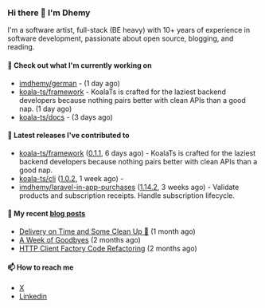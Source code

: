 ### Hi there 👋 I'm Dhemy

I'm a software artist, full-stack (BE heavy) with 10+ years of experience in software development,
passionate about open source, blogging, and reading.

#### 👷 Check out what I'm currently working on

- [imdhemy/german](https://github.com/imdhemy/german) -  (1 day ago)
- [koala-ts/framework](https://github.com/koala-ts/framework) - KoalaTs is crafted for the laziest backend developers because nothing pairs better with clean APIs than a good nap. (1 day ago)
- [koala-ts/docs](https://github.com/koala-ts/docs) -  (3 days ago)

#### 🔭 Latest releases I've contributed to

- [koala-ts/framework](https://github.com/koala-ts/framework) ([0.1.1](https://github.com/koala-ts/framework/releases/tag/0.1.1), 6 days ago) - KoalaTs is crafted for the laziest backend developers because nothing pairs better with clean APIs than a good nap.
- [koala-ts/cli](https://github.com/koala-ts/cli) ([1.0.2](https://github.com/koala-ts/cli/releases/tag/1.0.2), 1 week ago) - 
- [imdhemy/laravel-in-app-purchases](https://github.com/imdhemy/laravel-in-app-purchases) ([1.14.2](https://github.com/imdhemy/laravel-in-app-purchases/releases/tag/1.14.2), 3 weeks ago) - Validate products and subscription receipts. Handle subscription lifecycle.

#### 📜 My recent [blog posts](https://imdhemy.com/)

- [Delivery on Time and Some Clean Up 🧹](https://imdhemy.com/blog/generic/delivery-on-time-and-cleanup.html/) (1 month ago)
- [A Week of Goodbyes](https://imdhemy.com/blog/generic/week-of-goodbyes.html/) (2 months ago)
- [HTTP Client Factory Code Refactoring](https://imdhemy.com/blog/dev-log/http-client-factory-code-refactoring.html/) (2 months ago)

#### 📫 How to reach me

- [X](https://twitter.com/imdhemy)
- [Linkedin](https://linkedin.com/in/imdhemy)
